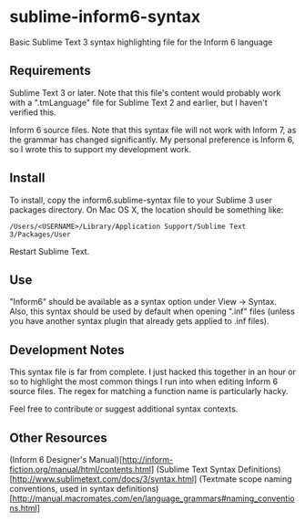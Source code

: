 # sublime-inform6-syntax
Basic Sublime Text 3 syntax highlighting file for the Inform 6 language

## Requirements

Sublime Text 3 or later. Note that this file's content would probably work with a ".tmLanguage" file for Sublime Text 2 and earlier, but I haven't verified this.

Inform 6 source files. Note that this syntax file will not work with Inform 7, as the grammar has changed significantly. My personal preference is Inform 6, so I wrote this to support my development work.

## Install

To install, copy the inform6.sublime-syntax file to your Sublime 3 user packages directory. On Mac OS X, the location should be something like:

```
/Users/<USERNAME>/Library/Application Support/Sublime Text 3/Packages/User
```

Restart Sublime Text.

## Use

"Inform6" should be available as a syntax option under View -> Syntax. Also, this syntax should be used by default when opening ".inf" files (unless you have another syntax plugin that already gets applied to .inf files).

## Development Notes

This syntax file is far from complete. I just hacked this together in an hour or so to highlight the most common things I run into when editing Inform 6 source files. The regex for matching a function name is particularly hacky.

Feel free to contribute or suggest additional syntax contexts.

## Other Resources

(Inform 6 Designer's Manual)[http://inform-fiction.org/manual/html/contents.html]
(Sublime Text Syntax Definitions)[http://www.sublimetext.com/docs/3/syntax.html]
(Textmate scope naming conventions, used in syntax definitions)[http://manual.macromates.com/en/language_grammars#naming_conventions.html]

